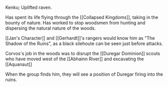 Kenku; Uplifted raven. 

Has spent its life flying through the [[Collapsed Kingdoms]], taking in the bounty of nature. Has worked to stop woodsmen from hunting and dispersing the natural nature of the woods.

[[Jan's Character]] and [[Gerhardt]]'s rangers would know him as "The Shadow of the Ruins", as a black silehoute can be seen just before attacks.

Corvos's job in the woods was to disrupt the [[Duregar Dominion]] scouts who have moved west of the [[Abhainn River]] and excavating the [[Aquanaut]]

When the group finds him, they will see a position of Duregar firing into the ruins.
